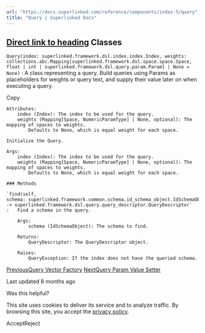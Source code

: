 ```yaml
---
url: "https://docs.superlinked.com/reference/components/index-5/query"
title: "Query | Superlinked Docs"
---
```


## [Direct link to heading](https://docs.superlinked.com/reference/components/index-5/query\#classes)    Classes

`Query(index: superlinked.framework.dsl.index.index.Index, weights: collections.abc.Mapping[superlinked.framework.dsl.space.space.Space, float | int | superlinked.framework.dsl.query.param.Param] | None = None)` : A class representing a query. Build queries using Params as placeholders for weights or query text, and supply their value later on when executing a query.

Copy

```inline-grid min-w-full grid-cols-[auto_1fr] [count-reset:line] print:whitespace-pre-wrap
Attributes:
    index (Index): The index to be used for the query.
    weights (Mapping[Space, NumericParamType] | None, optional): The mapping of spaces to weights.
        Defaults to None, which is equal weight for each space.

Initialize the Query.

Args:
    index (Index): The index to be used for the query.
    weights (Mapping[Space, NumericParamType] | None, optional): The mapping of spaces to weights.
        Defaults to None, which is equal weight for each space.

### Methods

`find(self, schema: superlinked.framework.common.schema.id_schema_object.IdSchemaObject) ‑> superlinked.framework.dsl.query.query_descriptor.QueryDescriptor`
:   Find a schema in the query.

    Args:
        schema (IdSchemaObject): The schema to find.

    Returns:
        QueryDescriptor: The QueryDescriptor object.

    Raises:
        QueryException: If the index does not have the queried schema.
```

[PreviousQuery Vector Factory](https://docs.superlinked.com/reference/components/index-5/query_vector_factory) [NextQuery Param Value Setter](https://docs.superlinked.com/reference/components/index-5/query_param_value_setter)

Last updated 8 months ago

Was this helpful?

This site uses cookies to deliver its service and to analyze traffic. By browsing this site, you accept the [privacy policy](https://superlinked.com/policies/privacy-policy).

AcceptReject